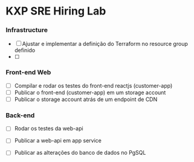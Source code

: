 # KXP SRE Hiring Lab


### Infrastructure

- [ ] Ajustar e implementar a definição do Terraform no resource group definido
- [ ] 

### Front-end Web
- [ ] Compilar e rodar os testes do front-end reactjs (customer-app)
- [ ] Publicar o front-end (customer-app) em um storage account
- [ ] Publicar o storage account atrás de um endpoint de CDN

### Back-end
- [ ] Rodar os testes da web-api
- [ ] Publicar a web-api em app service
- [ ] Publicar as alterações do banco de dados no PgSQL

